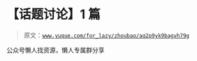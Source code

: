 # 【话题讨论】1 篇

> 原文：[`www.yuque.com/for_lazy/zhoubao/aq2p9yk9bagvh79g`](https://www.yuque.com/for_lazy/zhoubao/aq2p9yk9bagvh79g)

公众号懒人找资源，懒人专属群分享